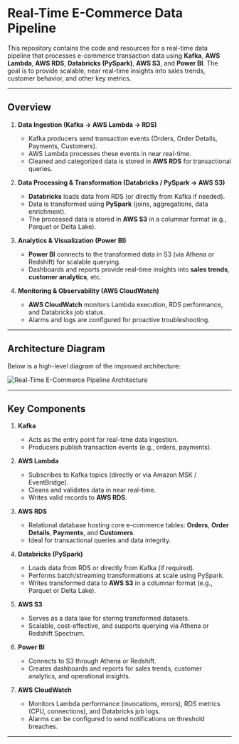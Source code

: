 # Real-Time E-Commerce Data Pipeline

This repository contains the code and resources for a real-time data pipeline that processes e-commerce transaction data using **Kafka**, **AWS Lambda**, **AWS RDS**, **Databricks (PySpark)**, **AWS S3**, and **Power BI**. The goal is to provide scalable, near real-time insights into sales trends, customer behavior, and other key metrics.

---

## Overview

1. **Data Ingestion (Kafka → AWS Lambda → RDS)**  
   - Kafka producers send transaction events (Orders, Order Details, Payments, Customers).  
   - AWS Lambda processes these events in near real-time.  
   - Cleaned and categorized data is stored in **AWS RDS** for transactional queries.

2. **Data Processing & Transformation (Databricks / PySpark → AWS S3)**  
   - **Databricks** loads data from RDS (or directly from Kafka if needed).  
   - Data is transformed using **PySpark** (joins, aggregations, data enrichment).  
   - The processed data is stored in **AWS S3** in a columnar format (e.g., Parquet or Delta Lake).

3. **Analytics & Visualization (Power BI)**  
   - **Power BI** connects to the transformed data in S3 (via Athena or Redshift) for scalable querying.  
   - Dashboards and reports provide real-time insights into **sales trends**, **customer analytics**, etc.

4. **Monitoring & Observability (AWS CloudWatch)**  
   - **AWS CloudWatch** monitors Lambda execution, RDS performance, and Databricks job status.  
   - Alarms and logs are configured for proactive troubleshooting.

---

## Architecture Diagram

Below is a high-level diagram of the improved architecture:

![Real-Time E-Commerce Pipeline Architecture](https://rushirao17.githubusercontent.com/images/architecture_diagram.png)

---

## Key Components

1. **Kafka**  
   - Acts as the entry point for real-time data ingestion.  
   - Producers publish transaction events (e.g., orders, payments).

2. **AWS Lambda**  
   - Subscribes to Kafka topics (directly or via Amazon MSK / EventBridge).  
   - Cleans and validates data in near real-time.  
   - Writes valid records to **AWS RDS**.

3. **AWS RDS**  
   - Relational database hosting core e-commerce tables: **Orders**, **Order Details**, **Payments**, and **Customers**.  
   - Ideal for transactional queries and data integrity.

4. **Databricks (PySpark)**  
   - Loads data from RDS or directly from Kafka (if required).  
   - Performs batch/streaming transformations at scale using PySpark.  
   - Writes transformed data to **AWS S3** in a columnar format (e.g., Parquet or Delta Lake).

5. **AWS S3**  
   - Serves as a data lake for storing transformed datasets.  
   - Scalable, cost-effective, and supports querying via Athena or Redshift Spectrum.

6. **Power BI**  
   - Connects to S3 through Athena or Redshift.  
   - Creates dashboards and reports for sales trends, customer analytics, and operational insights.

7. **AWS CloudWatch**  
   - Monitors Lambda performance (invocations, errors), RDS metrics (CPU, connections), and Databricks job logs.  
   - Alarms can be configured to send notifications on threshold breaches.

---
